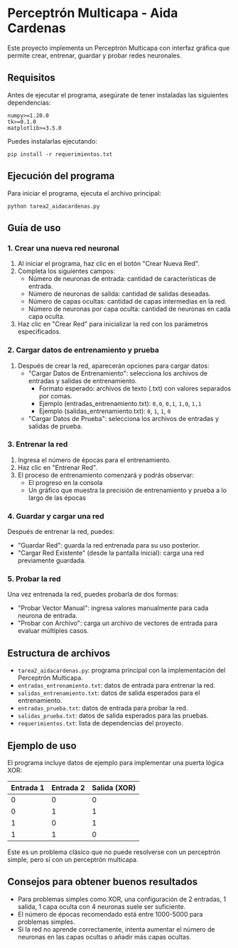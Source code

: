# Perceptrón Multicapa - Aida Cardenas

Este proyecto implementa un Perceptrón Multicapa con interfaz gráfica que permite crear, entrenar, guardar y probar redes neuronales.

## Requisitos

Antes de ejecutar el programa, asegúrate de tener instaladas las siguientes dependencias:

```
numpy>=1.20.0
tk>=0.1.0
matplotlib>=3.5.0
```

Puedes instalarlas ejecutando:

```
pip install -r requerimientos.txt
```

## Ejecución del programa

Para iniciar el programa, ejecuta el archivo principal:

```
python tarea2_aidacardenas.py
```

## Guía de uso

### 1. Crear una nueva red neuronal

1. Al iniciar el programa, haz clic en el botón "Crear Nueva Red".
2. Completa los siguientes campos:
   - Número de neuronas de entrada: cantidad de características de entrada.
   - Número de neuronas de salida: cantidad de salidas deseadas.
   - Número de capas ocultas: cantidad de capas intermedias en la red.
   - Número de neuronas por capa oculta: cantidad de neuronas en cada capa oculta.
3. Haz clic en "Crear Red" para inicializar la red con los parámetros especificados.

### 2. Cargar datos de entrenamiento y prueba

1. Después de crear la red, aparecerán opciones para cargar datos:
   - "Cargar Datos de Entrenamiento": selecciona los archivos de entradas y salidas de entrenamiento.
     - Formato esperado: archivos de texto (.txt) con valores separados por comas.
     - Ejemplo (entradas_entrenamiento.txt): `0,0`, `0,1`, `1,0`, `1,1`
     - Ejemplo (salidas_entrenamiento.txt): `0`, `1`, `1`, `0`
   - "Cargar Datos de Prueba": selecciona los archivos de entradas y salidas de prueba.

### 3. Entrenar la red

1. Ingresa el número de épocas para el entrenamiento.
2. Haz clic en "Entrenar Red".
3. El proceso de entrenamiento comenzará y podrás observar:
   - El progreso en la consola
   - Un gráfico que muestra la precisión de entrenamiento y prueba a lo largo de las épocas

### 4. Guardar y cargar una red

Después de entrenar la red, puedes:

- "Guardar Red": guarda la red entrenada para su uso posterior.
- "Cargar Red Existente" (desde la pantalla inicial): carga una red previamente guardada.

### 5. Probar la red

Una vez entrenada la red, puedes probarla de dos formas:

- "Probar Vector Manual": ingresa valores manualmente para cada neurona de entrada.
- "Probar con Archivo": carga un archivo de vectores de entrada para evaluar múltiples casos.

## Estructura de archivos

- `tarea2_aidacardenas.py`: programa principal con la implementación del Perceptrón Multicapa.
- `entradas_entrenamiento.txt`: datos de entrada para entrenar la red.
- `salidas_entrenamiento.txt`: datos de salida esperados para el entrenamiento.
- `entradas_prueba.txt`: datos de entrada para probar la red.
- `salidas_prueba.txt`: datos de salida esperados para las pruebas.
- `requerimientos.txt`: lista de dependencias del proyecto.

## Ejemplo de uso

El programa incluye datos de ejemplo para implementar una puerta lógica XOR:

| Entrada 1 | Entrada 2 | Salida (XOR) |
|-----------|-----------|--------------|
| 0         | 0         | 0            |
| 0         | 1         | 1            |
| 1         | 0         | 1            |
| 1         | 1         | 0            |

Este es un problema clásico que no puede resolverse con un perceptrón simple, pero sí con un perceptrón multicapa.

## Consejos para obtener buenos resultados

- Para problemas simples como XOR, una configuración de 2 entradas, 1 salida, 1 capa oculta con 4 neuronas suele ser suficiente.
- El número de épocas recomendado está entre 1000-5000 para problemas simples.
- Si la red no aprende correctamente, intenta aumentar el número de neuronas en las capas ocultas o añadir más capas ocultas. 